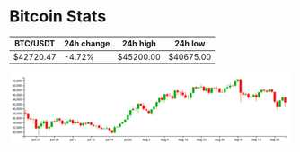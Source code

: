 # Bitcoin Stats

BTC/USDT|24h change|24h high|24h low|
|---|---|---|---|
|$42720.47|-4.72%|$45200.00|$40675.00|

<img src="./chart.svg">
